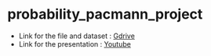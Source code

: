 # probability_pacmann_project

* Link for the file and dataset : [Gdrive](https://drive.google.com/drive/folders/1PydHWTb0zIIurUBoyH6CmNVsu3EsinJO?usp=sharing)
* Link for the presentation : [Youtube](https://youtu.be/iwiPLkuiSiQ)
